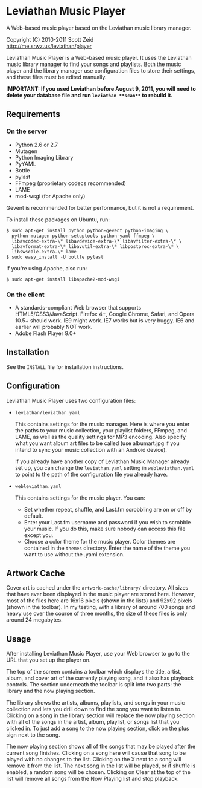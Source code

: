 Leviathan Music Player
======================

A Web-based music player based on the Leviathan music library manager.

Copyright (C) 2010-2011 Scott Zeid  
http://me.srwz.us/leviathan/player

Leviathan Music Player is a Web-based music player.  It uses the Leviathan
music library manager to find your songs and playlists.  Both the music player
and the library manager use configuration files to store their settings, and
these files must be edited manually.

**IMPORTANT:  If you used Leviathan before August 9, 2011, you will need to
delete your database file and run **`leviathan **scan**`** to rebuild it.**

Requirements
------------

### On the server ###

* Python 2.6 or 2.7
* Mutagen
* Python Imaging Library
* PyYAML
* Bottle
* pylast
* FFmpeg (proprietary codecs recommended)
* LAME
* mod-wsgi (for Apache only)

Gevent is recommended for better performance, but it is not a requirement.

To install these packages on Ubuntu, run:

    $ sudo apt-get install python python-gevent python-imaging \
      python-mutagen python-setuptools python-yaml ffmpeg \
      libavcodec-extra-\* libavdevice-extra-\* libavfilter-extra-\* \
      libavformat-extra-\* libavutil-extra-\* libpostproc-extra-\* \
      libswscale-extra-\* lame
    $ sudo easy_install -U bottle pylast

If you're using Apache, also run:

    $ sudo apt-get install libapache2-mod-wsgi

### On the client ###

* A standards-compliant Web browser that supports HTML5/CSS3/JavaScript.
  Firefox 4+, Google Chrome, Safari, and Opera 10.5+ should work.  IE9
  might work.  IE7 works but is very buggy.  IE6 and earlier will
  probably NOT work.
* Adobe Flash Player 9.0+

Installation
------------
See the `INSTALL` file for installation instructions.

Configuration
-------------
Leviathan Music Player uses two configuration files:

* `leviathan/leviathan.yaml`

  This contains settings for the music manager.  Here is where you enter the
  paths to your music collection, your playlist folders, FFmpeg, and LAME,
  as well as the quality settings for MP3 encoding.  Also specify what you
  want album art files to be called (use albumart.jpg if you intend to sync
  your music collection with an Android device).  

  If you already have another copy of Leviathan Music Manager already set up,
  you can change the `leviathan.yaml` setting in `webleviathan.yaml` to point
  to the path of the configuration file you already have.

* `webleviathan.yaml`

  This contains settings for the music player.  You can:

  * Set whether repeat, shuffle, and Last.fm scrobbling are on or off by
    default.
  * Enter your Last.fm username and password if you wish to scrobble your
    music.  If you do this, make sure nobody can access this file except you.
  * Choose a color theme for the music player.  Color themes are contained
    in the `themes` directory.  Enter the name of the theme you want to use
    without the .yaml extension.

Artwork Cache
-------------
Cover art is cached under the `artwork-cache/library/` directory.  All sizes
that have ever been displayed in the music player are stored here.  However,
most of the files here are 16x16 pixels (shown in the lists) and 92x92 pixels
(shown in the toolbar).  In my testing, with a library of around 700 songs and
heavy use over the course of three months, the size of these files is only
around 24 megabytes.

Usage
-----
After installing Leviathan Music Player, use your Web browser to go to the URL
that you set up the player on.

The top of the screen contains a toolbar which displays the title, artist,
album, and cover art of the currently playing song, and it also has playback
controls.  The section underneath the toolbar is split into two parts:  the
library and the now playing section.

The library shows the artists, albums, playlists, and songs in your music
collection and lets you drill down to find the song you want to listen to.
Clicking on a song in the library section will replace the now playing section
with all of the songs in the artist, album, playlist, or songs list that you
clicked in.  To just add a song to the now playing section, click on the plus
sign next to the song.

The now playing section shows all of the songs that may be played after the
current song finishes.  Clicking on a song here will cause that song to be
played with no changes to the list.  Clicking on the X next to a song will
remove it from the list.  The next song in the list will be played, or if
shuffle is enabled, a random song will be chosen.  Clicking on Clear at the
top of the list will remove all songs from the Now Playing list and stop
playback.
